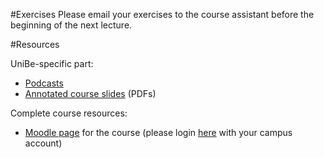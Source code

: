 #Exercises
Please email your exercises to the course assistant before the beginning of the next lecture.

#Resources

UniBe-specific part:


-  [Podcasts](https://tube.switch.ch/channels/7yHN3MBnTn)
-  [Annotated course slides](%assets_url%/download/lectures/softwareskills) (PDFs)

Complete course resources:


-  [Moodle page](https://moodle.unine.ch/course/view.php?id=6845) for the course (please login [here](https://moodle.unine.ch/login/index.php) with your campus account)
